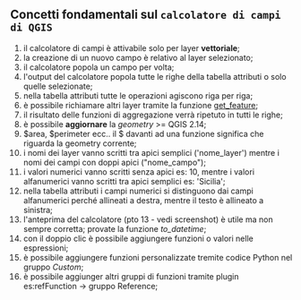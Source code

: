 ## Concetti fondamentali sul `calcolatore di campi di QGIS` 

1. il calcolatore di campi è attivabile solo per layer **vettoriale**;
2. la creazione di un nuovo campo è relativo al layer selezionato;
3. il calcolatore popola un campo per volta;
4. l'output del calcolatore popola tutte le righe della tabella attributi o solo quelle selezionate;
5. nella tabella attributi tutte le operazioni agiscono riga per riga;
6. è possibile richiamare altri layer tramite la funzione [get_feature](/record_e_attributi/get_feature.md);
7. il risultato delle funzioni di aggregazione verrà ripetuto in tutti le righe;
8. è possibile **aggiornare** la *geometry* >= QGIS 2.14;
9. $area, $perimeter ecc.. il $ davanti ad una funzione significa che riguarda la geometry corrente;
10. i nomi dei layer vanno scritti tra apici semplici ('nome_layer') mentre i nomi dei campi con doppi apici ("nome_campo");
11. i valori numerici vanno scritti senza apici es: 10, mentre i valori alfanumerici vanno scritti tra apici semplici es: 'Sicilia';
12. nella tabella attributi i campi numerici si distinguono dai campi alfanumerici perché allineati a destra, mentre il testo è allineato a sinistra;
13. l'anteprima del calcolatore (pto 13 - vedi screenshot) è utile ma non sempre corretta; provate la funzione _to_datetime_;
14. con il doppio clic è possibile aggiungere funzioni o valori nelle espressioni;
15. è possibile aggiungere funzioni personalizzate tremite codice Python nel gruppo _Custom_;
16. è possibile aggiunger altri gruppi di funzioni tramite plugin es:refFunction → gruppo Reference;
